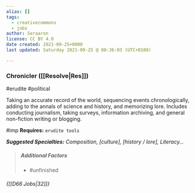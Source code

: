 ```yaml
---
alias: []
tags:
  - creativecommons
  - jobs
author: Seraaron
license: CC BY 4.0
date created: 2021-09-25+0000
last updated: Saturday 2021-09-25 @ 00:36:03 (UTC+0100)

---
```


### Chronicler ([[Resolve|Res]])

#erudite #political 

Taking an accurate record of the world, sequencing events chronologically, adding to the annals of science and history, and memorizing lore. Includes conducting journalism, taking surveys, information archiving, and general non-fiction writing or blogging.

#imp **Requires:** `erudite tools`

_**Suggested Specialties:** Composition, [culture], [history / lore], Literacy…_

> ##### Additional Factors
>
> -   #unfinished

###### {[[D66 Jobs|32]]}
